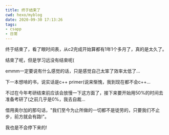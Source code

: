 ```yaml
---
title: 终于结束了
cwd: hexo/myblog
date: 2020-09-30 17:13:26
tags:
- csapp
- 日常
---
```


终于结束了，看了眼时间表，从c2完成开始算都有1年1个多月了，真的是太久了。

结束了呢，但是学习远没有结束呢\(

emmm一定要说有什么感觉的话，只是感觉自己太笨了效率太低了...

下一本想啃的书，说实话是c++ primer\(说来惭愧，我到现在都不会c++...

不过在今年考研结束前应该会放慢一下这方面了，接下来要开始用50%的时间去准备考研了\(之前几乎是0%，我去自裁...

借用奥尔加的那句话，"我们至今为止所做的一切都不是徒劳的，只要我们不止步，前方就会有路!"。

我也是不会停下来的!

